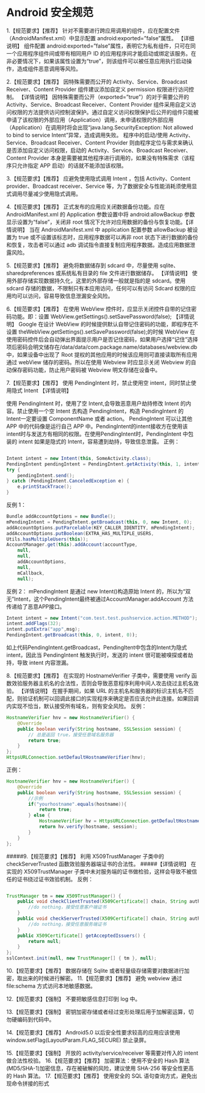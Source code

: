 # Android 安全规范

1.【规范要求】【推荐】
针对不需要进行跨应用调用的组件，应在配置文件（AndroidManifest.xml）中显示配置 android:exported=”false”属性。
【详细说明】
组件配置 android:exported=”false”属性，表明它为私有组件，只可在同一个应用程序组件间或带有相同用户 ID 的应用程序间才能启动或绑定该服务。在非必要情况下，如果该属性设置为“true”，则该组件可以被任意应用执行启动操作，造成组件恶意调用等风险。

2.【规范要求】【推荐】
因特殊需要而公开的 Activity、Service、Broadcast Receiver、Content Provider 组件建议添加自定义 permission 权限进行访问控制。
【详情说明】
因特殊需要而公开（exported=”true”）的对于需要公开的 Activity、Service、Broadcast Receiver、Content Provider 组件采用自定义访问权限的方法提供访问控制波保护。通过自定义访问权限保护后公开的组件只能被申请了该权限的外部应用（Application）调用，未申请权限的外部应用（Application）在调用时将会出现“java.lang.SecurityException: Not allowed to bind to service Intent”异常，造成调用失败。
程序中的启动/使用 Activity、Service、Broadcast Receiver、Content Provider 则由程序定位与需求来确认是否添加自定义访问权限，启动的 Activity、Service、Broadcast Receiver、Content Provider 本身是需要被其他程序进行调用的，如果没有特殊需求（该程序只允许指定 APP 启动）的话就不能添加该权限。

3.【规范要求】【推荐】
应避免使用隐式调用 Intent ，包括 Activity、Content provider、Broadcast receiver、Service 等，为了数据安全与性能消耗须使用显式调用尽量减少使用隐式调用。


4.【规范要求】【推荐】
正式发布的应用应关闭数据备份功能。应在 AndroidManifest.xml 的 Application 参数设置中将 android:allowBackup 参数显示设置为“false”，关闭非 root 情况下允许对应用数据的备份与恢复功能。【详情说明】
当在 AndroidManifest.xml 中 application 配置参数 allowBackup 被设置为 true 或不设置该标志时，应用程序数据可以再非 root 状态下进行数据的备份和恢复，攻击者可以通过 adb 调试指令直接复制应用程序数据。造成应用数据泄露风险。


5.【规范要求】【推荐】
避免将数据储存到 sdcard 中，尽量使用 sqlite、sharedpreferences 或系统私有目录的 file 文件进行数据储存。
【详情说明】
使用外部存储实现数据持久化，这里的外部存储一般就是指的是 sdcard。使用 sdcard 存储的数据，不限制只有本应用访问，任何可以有访问 Sdcard 权限的应用均可以访问，容易导致信息泄漏安全风险。

6.【规范要求】【推荐】
在使用 WebView 控件时，应显示关闭控件自带的记住密码功能。即：设置 WebView.getSettings().setSavePassword(false);
【详情说明】
Google 在设计 WebView 的时候提供默认自带记住密码的功能，即程序在不设置 theWebView.getSettings().setSavePassword(false);的时候 WebView 在使用密码控件后会自动弹出界面提示用户是否记住密码，如果用户选择“记住”选择项后密码会明文储存在/data/data/com.package.name/databases/webview.db 中，如果设备中出现了 Root 提权的其他应用的时候该应用则可直接读取所有应用通过 webView 储存的密码。所以在使用 Webview 时应显示关闭 Webview 的自动保存密码功能，防止用户密码被 Webview 明文存储在设备中。

7.【规范要求】【推荐】
使用 PendingIntent 时，禁止使用空 intent，同时禁止使用隐式 Intent
【详情说明】

使用 PendingIntent 时，使用了空 Intent,会导致恶意用户劫持修改 Intent 的内容。禁止使用一个空 Intent 去构造 PendingIntent，构造 PendingIntent 的 Intent一定要设置 ComponentName 或者 action。
PendingIntent 可以让其他 APP 中的代码像是运行自己 APP 中。PendingIntent的intent接收方在使用该intent时与发送方有相同的权限。在使用PendingIntent时，PendingIntent 中包装的 intent 如果是隐式的 Intent，容易遭到劫持，导致信息泄露。
正例：
```java

Intent intent = new Intent(this, SomeActivity.class);
PendingIntent pendingIntent = PendingIntent.getActivity(this, 1, intent, PendingIntent.FLAG_UPDATE_CURRENT);
try {
    pendingIntent.send();
} catch (PendingIntent.CanceledException e) {
    e.printStackTrace();
}
```

反例 1：

```java
Bundle addAccountOptions = new Bundle();
mPendingIntent = PendingTntent.getBroadcast(this, 0, new Intent, 0);
addAccountOptions.putParcelable(KEY_CALLER_IDENTITY, mPendingIntent);
addAccountOptions.putBoolean(EXTRA_HAS_MULTIPLE_USERS,
Utils.hasMultipleUsers(this));
AccountManager.get(this).addAccount(accountType,
    null,
    null,
    addAccountOptions,
    null,
    mCallback,
    null);
```

反例 2：
mPendingIntent 是通过 new Intent()构造原始 Intent 的，所以为“双无”Intent，这个PendingIntent最终被通过AccountManager.addAccount 方法传递给了恶意APP接口。

```java
Intent intent = new Intent("com.test.test.pushservice.action.METHOD");
intent.addFlags(32);
intent.putExtra("app",msg);
PendingIntent.getBroadcast(this, 0, intent, 0));
```

如上代码PendingIntent.getBroadcast，PendingItent中包含的Intent为隐式intent，因此当 PendingIntent 触发执行时，发送的 intent 很可能被嗅探或者劫持，导致 intent 内容泄漏。

8.【规范要求】【推荐】
在实现的 HostnameVerifier 子类中，需要使用 verify 函数效验服务器主机名的合法性，否则会导致恶意程序利用中间人攻击绕过主机名效验。
【详情说明】
在握手期间，如果 URL 的主机名和服务器的标识主机名不匹配，则验证机制可以回调此接口的实现程序来确定是否应该允许此连接。如果回调内实现不恰当，默认接受所有域名，则有安全风险。
反例：

```java
HostnameVerifier hnv = new HostnameVerifier() {
    @Override
    public boolean verify(String hostname, SSLSession session) {
        // 总是返回 true，接受任意域名服务器
        return true;
    }
};
HttpsURLConnection.setDefaultHostnameVerifier(hnv);
```

正例：

```java
HostnameVerifier hnv = new HostnameVerifier() {
    @Override
    public boolean verify(String hostname, SSLSession session) {
        //示例
        if("yourhostname".equals(hostname)){
            return true;
        } else {
            HostnameVerifier hv = HttpsURLConnection.getDefaultHostnameVerifier();
            return hv.verify(hostname, session);
        }
    }
};
```

#####9.【规范要求】【推荐】
利用 X509TrustManager 子类中的 checkServerTrusted 函数效验服务器端证书的合法性。
#####【详情说明】
在实现的 X509TrustManager 子类中未对服务端的证书做检验，这样会导致不被信任的证书绕过证书效验机制。
反例：
```java

TrustManager tm = new X509TrustManager() {
    public void checkClientTrusted(X509Certificate[] chain, String authType) throws CertificateException {
        //do nothing，接受任意客户端证书
    }
    public void checkServerTrusted(X509Certificate[] chain, String authType) throws CertificateException {
        //do nothing，接受任意服务端证书
    }
    public X509Certificate[] getAcceptedIssuers() {
        return null;
    }
};
sslContext.init(null, new TrustManager[] { tm }, null);
```
10.【规范要求】【推荐】
数据存储在 Sqlite 或者轻量级存储需要对数据进行加密，取出来的时候进行解密。
11.【规范要求】【推荐】
避免 webview 通过 file:schema 方式访问本地敏感数据。

12.【规范要求】【强制】
不要把敏感信息打印到 log 中。

13.【规范要求】【强制】
密钥加密存储或者经过变形处理后用于加解密运算，切勿硬编码到代码中。

14.【规范要求】【推荐】
Android5.0 以后安全性要求较高的应用应该使用 window.setFlag(LayoutParam.FLAG_SECURE) 禁止录屏。

15.【规范要求】【强制】
开放的 activity/service/receiver 等需要对传入的 intent 做合法性校验。
16.【规范要求】【推荐】
加密算法：使用不安全的 Hash 算法(MD5/SHA-1)加密信息，存在被破解的风险，建议使用 SHA-256 等安全性更高的 Hash 算法。
17.【规范要求】【推荐】
使用安全的 SQL 语句查询方式，避免出现命令拼接的形式



